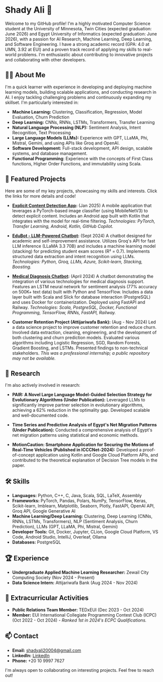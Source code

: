 # Shady Ali 🚀

Welcome to my GitHub profile! I'm a highly motivated Computer Science student at the University of Minnesota, Twin Cities (expected graduation: June 2026) and Egypt University of Informatics (expected graduation: June 2026), with a passion for AI Research, Machine Learning, Deep Learning, and Software Engineering.  I have a strong academic record (GPA: 4.0 at UMN, 3.92 at EUI) and a proven track record of applying my skills to real-world problems.  I'm enthusiastic about contributing to innovative projects and collaborating with other developers.

## 👨‍💻 About Me

I'm a quick learner with experience in developing and deploying machine learning models, building scalable applications, and conducting research in AI.  I enjoy tackling challenging problems and continuously expanding my skillset. I'm particularly interested in:

*   **Machine Learning:**  Clustering, Classification, Regression, Model Evaluation, Churn Prediction
*   **Deep Learning:** CNNs, RNNs, LSTMs, Transformers, Transfer Learning
*   **Natural Language Processing (NLP):** Sentiment Analysis, Intent Recognition, Text Processing
*   **Large Language Models (LLMs):**  Experience with GPT, LLaMA, Phi, Mistral, Gemini, and using APIs like Groq and OpenAI.
*   **Software Development:**  Full-stack development, API design, scalable systems, and database management.
*   **Functional Programming**: Experience with the concepts of First Class functions, Higher Order Functions, and immutability using Scala.

## 🌟 Featured Projects

Here are some of my key projects, showcasing my skills and interests.  Click the links for more details and code!

*   **[Explicit Content Detection App](LINK_TO_REPO):** (Jan 2025) A mobile application that leverages a PyTorch-based image classifier (using MobileNetV3) to detect explicit content.  Includes an Android app built with Kotlin that integrates with the model for real-time filtering.  *Technologies: PyTorch, Transfer Learning, Android, Kotlin, GitHub Copilot.*

*   **[EduBot - LLM-Powered Chatbot](LINK_TO_REPO):** (Sept 2024) A chatbot designed for academic and self-improvement assistance. Utilizes Groq's API for fast LLM inference (LLaMA 3.3 70B) and includes a machine learning model (stacking) for predicting student exam scores (R² = 0.7).  Implements structured data extraction and intent recognition using LLMs. *Technologies: Python, Groq, LLMs, Azure, Scikit-learn, Stacking, Boosting.*

*   **[Medical Diagnosis Chatbot](LINK_TO_REPO):** (April 2024) A chatbot demonstrating the integration of various technologies for medical diagnosis support.  Features an LSTM neural network for sentiment analysis (77% accuracy on 500K+ text data) built with Python and TensorFlow.  Includes a data layer built with Scala and Slick for database interaction (PostgreSQL) and uses Docker for containerization. Deployed using FastAPI and Railway. *Technologies: Scala, PostgreSQL, Docker, Functional Programming, TensorFlow, RNNs, FastAPI, Railway.*

* **Customer Retention Project (Attijariwafa Bank):** (Aug - Nov 2024) Led a data science project to improve customer retention and reduce churn. Involved data extraction, cleaning, engineering, and the development of both clustering and churn prediction models. Evaluated various algorithms including Logistic Regression, SGD, Random Forests, Gradient Boosting, and LSTMs. Presented findings to non-technical stakeholders. *This was a professional internship; a public repository may not be available.*

## 🔬 Research

I'm also actively involved in research:

*   **PAIR: A Novel Large Language Model-Guided Selection Strategy for Evolutionary Algorithms (Under Publication):**  Leveraged LLMs to significantly improve partner selection in evolutionary algorithms, achieving a 62% reduction in the optimality gap. Developed scalable and well-documented code.

*   **Time Series and Predictive Analysis of Egypt's Net Migration Patterns (Under Publication):** Conducted a comprehensive analysis of Egypt's net migration patterns using statistical and economic methods.

*   **MotionCaution: Smartphone Application for Securing the Motions of Real-Time Vehicles (Published in ICCCNet-2024):**  Developed a proof-of-concept application using Kotlin and Google Cloud Platform APIs, and contributed to the theoretical explanation of Decision Tree models in the paper.

## 🛠️ Skills

*   **Languages:** Python, C++, C, Java, Scala, SQL, LaTeX, Assembly
*   **Frameworks:** PyTorch, Pandas, Polars, NumPy, TensorFlow, Keras, Scikit-learn, Imblearn, Matplotlib, Seaborn, Plotly, FastAPI, OpenAI API, Groq API, Google Generative AI
*   **Machine Learning/Deep Learning:** Clustering, Deep Learning (CNNs, RNNs, LSTMs, Transformers), NLP (Sentiment Analysis, Churn Prediction), LLMs (GPT, LLaMA, Phi, Mistral, Gemini)
*   **Developer Tools:** Git, Docker, Jupyter, CLion, Google Cloud Platform, VS Code, Android Studio, IntelliJ, Overleaf, Ollama
* **Databases:** PostgreSQL

## 🏆 Experience

*   **Undergraduate Applied Machine Learning Researcher:** Zewail City Computing Society (Nov 2024 - Present)
*   **Data Science Intern:** Attijariwafa Bank (Aug 2024 - Nov 2024)

## 🏅 Extracurricular Activities

*   **Public Relations Team Member:** TEDxEUI (Dec 2023 - Oct 2024)
*   **Member:** EUI International Collegiate Programming Contest Club (ICPC) (Oct 2022 - Oct 2024) - *Ranked 1st in 2024's ECPC Qualifications.*

## 📫 Contact

*   **Email:** [shadyali20004@gmail.com](mailto:shadyali20004@gmail.com)
*   **LinkedIn:** [LinkedIn](www.linkedin.com/in/shady-ali)
* **Phone:** +20 10 9997 7627

I'm always open to collaborating on interesting projects.  Feel free to reach out!
